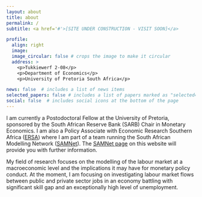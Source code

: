 ```yaml
---
layout: about
title: about
permalink: /
subtitle: <a href='#'>[SITE UNDER CONSTRUCTION - VISIT SOON]</a>

profile:
  align: right
  image:
  image_circular: false # crops the image to make it circular
  address: >
    <p>Tukkiewerf 2-08</p>
    <p>Department of Economics</p>
    <p>University of Pretoria South Africa</p>

news: false  # includes a list of news items
selected_papers: false # includes a list of papers marked as "selected={true}"
social: false  # includes social icons at the bottom of the page
---
```


I am currently a Postodoctoral Fellow at the University of Pretoria, sponsored by the South African Reserve Bank (SARB) Chair in Monetary Economics. I am also a Policy Associate with Economic Research Southern Africa ([ERSA](https://econrsa.org)) where I am part of a team running the South African Modelling Network ([SAMNet](https://samnet.org.za/)). The [SAMNet page](/samnet/) on this website will provide you with further information.

My field of research focuses on the modelling of the labour market at a macroeconomic level and the implications it may have for monetary policy conduct. At the moment, I am focusing on investigating labour market flows between public and private sector jobs in an economy battling with significant skill gap and an exceptionally high level of unemployment.
